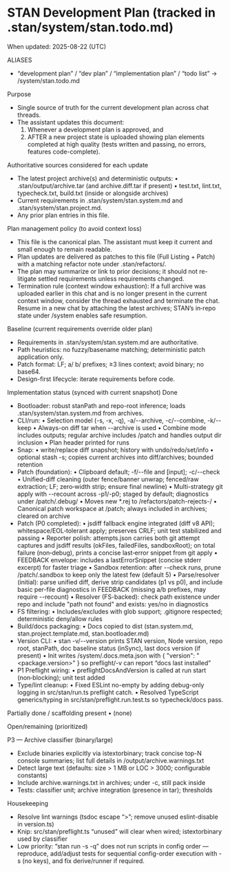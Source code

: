# STAN Development Plan (tracked in .stan/system/stan.todo.md)

When updated: 2025-08-22 (UTC)

ALIASES

- “development plan” / “dev plan” / “implementation plan” / “todo list” → <stanPath>/system/stan.todo.md

Purpose

- Single source of truth for the current development plan across chat threads.
- The assistant updates this document:
  1. Whenever a development plan is approved, and
  2. AFTER a new project state is uploaded showing plan elements completed at high quality
     (tests written and passing, no errors, features code-complete).

Authoritative sources considered for each update

- The latest project archive(s) and deterministic outputs:
  • .stan/output/archive.tar (and archive.diff.tar if present)
  • test.txt, lint.txt, typecheck.txt, build.txt (inside or alongside archives)
- Current requirements in .stan/system/stan.system.md and .stan/system/stan.project.md.
- Any prior plan entries in this file.

Plan management policy (to avoid context loss)

- This file is the canonical plan. The assistant must keep it current and small enough to remain readable.
- Plan updates are delivered as patches to this file (Full Listing + Patch) with a matching refactor note under .stan/refactors/.
- The plan may summarize or link to prior decisions; it should not re-litigate settled requirements unless requirements changed.
- Termination rule (context window exhaustion): If a full archive was uploaded earlier in this chat and is no longer present in the current context window, consider the thread exhausted and terminate the chat. Resume in a new chat by attaching the latest archives; STAN’s in‑repo state under <stanPath>/system enables safe resumption.

Baseline (current requirements override older plan)

- Requirements in .stan/system/stan.system.md are authoritative.
- Path heuristics: no fuzzy/basename matching; deterministic patch application only.
- Patch format: LF; a/ b/ prefixes; ≥3 lines context; avoid binary; no base64.
- Design-first lifecycle: iterate requirements before code.

Implementation status (synced with current snapshot)
Done

- Bootloader: robust stanPath and repo-root inference; loads .stan/system/stan.system.md from archives.
- CLI/run:
  • Selection model (-s, -x, -q), -a/--archive, -c/--combine, -k/--keep
  • Always-on diff tar when --archive is used
  • Combine mode includes outputs; regular archive includes <stanPath>/patch and handles output dir inclusion
  • Plan header printed for runs
- Snap:
  • write/replace diff snapshot; history with undo/redo/set/info
  • optional stash -s; copies current archives into diff/archives; bounded retention
- Patch (foundation):
  • Clipboard default; -f/--file and [input]; -c/--check
  • Unified-diff cleaning (outer fence/banner unwrap; fenced/raw extraction; LF; zero‑width strip; ensure final newline)
  • Multi-strategy git apply with --recount across -p1/-p0; staged by default; diagnostics under <stanPath>/patch/.debug/
  • Moves new \*.rej to <stanPath>/refactors/patch-rejects-<ts>/
  • Canonical patch workspace at <stanPath>/patch; always included in archives; cleared on archive
- Patch (P0 completed):
  • jsdiff fallback engine integrated (diff v8 API); whitespace/EOL‑tolerant apply; preserves CRLF; unit test stabilized and passing
  • Reporter polish: attempts.json carries both git attempt captures and jsdiff results (okFiles, failedFiles, sandboxRoot); on total failure (non‑debug), prints a concise last‑error snippet from git apply
  • FEEDBACK envelope: includes a lastErrorSnippet (concise stderr excerpt) for faster triage
  • Sandbox retention: after --check runs, prune <stanPath>/patch/.sandbox to keep only the latest few (default 5)
  • Parse/resolver (initial): parse unified diff, derive strip candidates (p1 vs p0), and include basic per-file diagnostics in FEEDBACK (missing a/b prefixes, may require --recount)
  • Resolver (FS-backed): check path existence under repo and include "path not found" and exists: yes/no in diagnostics
- FS filtering:
  • Includes/excludes with glob support; .gitignore respected; deterministic deny/allow rules
- Build/docs packaging:
  • Docs copied to dist (stan.system.md, stan.project.template.md, stan.bootloader.md)
- Version CLI:
  • stan -v/--version prints STAN version, Node version, repo root, stanPath, doc baseline status (inSync), last docs version (if present)
  • Init writes <stanPath>/system/.docs.meta.json with { "version": "<package.version>" } so preflight/-v can report “docs last installed”
- P1 Preflight wiring:
  • preflightDocsAndVersion is called at run start (non‑blocking); unit test added
- Type/lint cleanup:
  • Fixed ESLint no-empty by adding debug-only logging in src/stan/run.ts preflight catch.
  • Resolved TypeScript generics/typing in src/stan/preflight.run.test.ts so typecheck/docs pass.

Partially done / scaffolding present
• (none)

Open/remaining (prioritized)

P3 — Archive classifier (binary/large)

- Exclude binaries explicitly via istextorbinary; track concise top-N console summaries; list full details in <stanPath>/output/archive.warnings.txt
- Detect large text (defaults: size > 1 MB or LOC > 3000; configurable constants)
- Include archive.warnings.txt in archives; under -c, still pack inside
- Tests: classifier unit; archive integration (presence in tar); thresholds

Housekeeping

- Resolve lint warnings (tsdoc escape “>”; remove unused eslint-disable in version.ts)
- Knip: src/stan/preflight.ts “unused” will clear when wired; istextorbinary used by classifier
- Low priority: “stan run -s -q” does not run scripts in config order — reproduce, add/adjust tests for sequential config-order execution with -s (no keys), and fix derive/runner if required.
